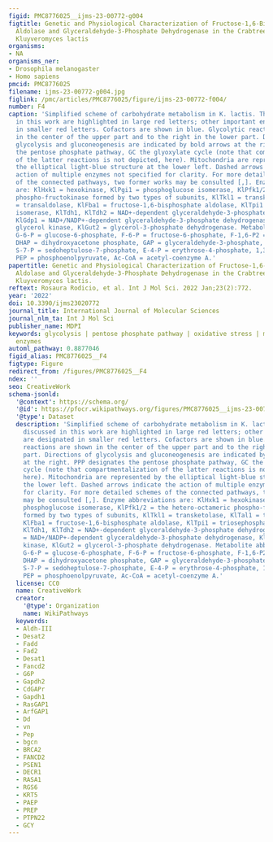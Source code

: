 ```yaml
---
figid: PMC8776025__ijms-23-00772-g004
figtitle: Genetic and Physiological Characterization of Fructose-1,6-Bisphosphate
  Aldolase and Glyceraldehyde-3-Phosphate Dehydrogenase in the Crabtree-Negative Yeast
  Kluyveromyces lactis
organisms:
- NA
organisms_ner:
- Drosophila melanogaster
- Homo sapiens
pmcid: PMC8776025
filename: ijms-23-00772-g004.jpg
figlink: /pmc/articles/PMC8776025/figure/ijms-23-00772-f004/
number: F4
caption: 'Simplified scheme of carbohydrate metabolism in K. lactis. The enzymes discussed
  in this work are highlighted in large red letters; other important enzymes are designated
  in smaller red letters. Cofactors are shown in blue. Glycolytic reactions are shown
  in the center of the upper part and to the right in the lower part. Directions of
  glycolysis and gluconeogenesis are indicated by bold arrows at the right. PPP designates
  the pentose phosphate pathway, GC the glyoxylate cycle (note that compartmentalization
  of the latter reactions is not depicted, here). Mitochondria are represented by
  the elliptical light-blue structure at the lower left. Dashed arrows indicate the
  action of multiple enzymes not specified for clarity. For more detailed schemes
  of the connected pathways, two former works may be consulted [,]. Enzyme abbreviations
  are: KlHxk1 = hexokinase, KlPgi1 = phosphoglucose isomerase, KlPfk1/2 = the hetero-octameric
  phospho-fructokinase formed by two types of subunits, KlTkl1 = transketolase, KlTal1
  = transaldolase, KlFba1 = fructose-1,6-bisphosphate aldolase, KlTpi1 = triosephosphate
  isomerase, KlTdh1, KlTdh2 = NAD+-dependent glyceraldehyde-3-phosphate dehydrogenases,
  KlGdp1 = NAD+/NADP+-dependent glyceraldehyde-3-phosphate dehydrogenase, KlGut1 =
  glycerol kinase, KlGut2 = glycerol-3-phosphate dehydrogenase. Metabolite abbreviations:
  G-6-P = glucose-6-phosphate, F-6-P = fructose-6-phosphate, F-1,6-P2 = fructose-1,6-bisphosphate,
  DHAP = dihydroxyacetone phosphate, GAP = glyceraldehyde-3-phosphate, G3P = glycerol-3-phosphate,
  S-7-P = sedoheptulose-7-phosphate, E-4-P = erythrose-4-phosphate, 1,3-PGA = 1,3-bisphosphoglycerate,
  PEP = phosphoenolpyruvate, Ac-CoA = acetyl-coenzyme A.'
papertitle: Genetic and Physiological Characterization of Fructose-1,6-Bisphosphate
  Aldolase and Glyceraldehyde-3-Phosphate Dehydrogenase in the Crabtree-Negative Yeast
  Kluyveromyces lactis.
reftext: Rosaura Rodicio, et al. Int J Mol Sci. 2022 Jan;23(2):772.
year: '2022'
doi: 10.3390/ijms23020772
journal_title: International Journal of Molecular Sciences
journal_nlm_ta: Int J Mol Sci
publisher_name: MDPI
keywords: glycolysis | pentose phosphate pathway | oxidative stress | moonlighting
  enzymes
automl_pathway: 0.8877046
figid_alias: PMC8776025__F4
figtype: Figure
redirect_from: /figures/PMC8776025__F4
ndex: ''
seo: CreativeWork
schema-jsonld:
  '@context': https://schema.org/
  '@id': https://pfocr.wikipathways.org/figures/PMC8776025__ijms-23-00772-g004.html
  '@type': Dataset
  description: 'Simplified scheme of carbohydrate metabolism in K. lactis. The enzymes
    discussed in this work are highlighted in large red letters; other important enzymes
    are designated in smaller red letters. Cofactors are shown in blue. Glycolytic
    reactions are shown in the center of the upper part and to the right in the lower
    part. Directions of glycolysis and gluconeogenesis are indicated by bold arrows
    at the right. PPP designates the pentose phosphate pathway, GC the glyoxylate
    cycle (note that compartmentalization of the latter reactions is not depicted,
    here). Mitochondria are represented by the elliptical light-blue structure at
    the lower left. Dashed arrows indicate the action of multiple enzymes not specified
    for clarity. For more detailed schemes of the connected pathways, two former works
    may be consulted [,]. Enzyme abbreviations are: KlHxk1 = hexokinase, KlPgi1 =
    phosphoglucose isomerase, KlPfk1/2 = the hetero-octameric phospho-fructokinase
    formed by two types of subunits, KlTkl1 = transketolase, KlTal1 = transaldolase,
    KlFba1 = fructose-1,6-bisphosphate aldolase, KlTpi1 = triosephosphate isomerase,
    KlTdh1, KlTdh2 = NAD+-dependent glyceraldehyde-3-phosphate dehydrogenases, KlGdp1
    = NAD+/NADP+-dependent glyceraldehyde-3-phosphate dehydrogenase, KlGut1 = glycerol
    kinase, KlGut2 = glycerol-3-phosphate dehydrogenase. Metabolite abbreviations:
    G-6-P = glucose-6-phosphate, F-6-P = fructose-6-phosphate, F-1,6-P2 = fructose-1,6-bisphosphate,
    DHAP = dihydroxyacetone phosphate, GAP = glyceraldehyde-3-phosphate, G3P = glycerol-3-phosphate,
    S-7-P = sedoheptulose-7-phosphate, E-4-P = erythrose-4-phosphate, 1,3-PGA = 1,3-bisphosphoglycerate,
    PEP = phosphoenolpyruvate, Ac-CoA = acetyl-coenzyme A.'
  license: CC0
  name: CreativeWork
  creator:
    '@type': Organization
    name: WikiPathways
  keywords:
  - Aldh-III
  - Desat2
  - Fadd
  - Fad2
  - Desat1
  - Fancd2
  - G6P
  - Gapdh2
  - CdGAPr
  - Gapdh1
  - RasGAP1
  - ArfGAP1
  - Dd
  - vn
  - Pep
  - bgcn
  - BRCA2
  - FANCD2
  - PSEN1
  - DECR1
  - RASA1
  - RGS6
  - KRT5
  - PAEP
  - PREP
  - PTPN22
  - GCY
---
```

